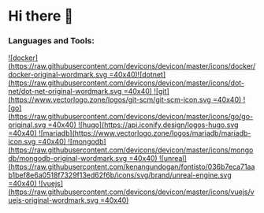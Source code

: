 # Hi there 👋

<!--
**omer-akbas/omer-akbas** is a ✨ _special_ ✨ repository because its `README.md` (this file) appears on your GitHub profile.

Here are some ideas to get you started:

- 🔭 I’m currently working on ...
- 🌱 I’m currently learning ...
- 👯 I’m looking to collaborate on ...
- 🤔 I’m looking for help with ...
- 💬 Ask me about ...
- 📫 How to reach me: ...
- 😄 Pronouns: ...
- ⚡ Fun fact: ...
-->



### Languages and Tools:

 [![docker](https://raw.githubusercontent.com/devicons/devicon/master/icons/docker/docker-original-wordmark.svg =40x40)](https://www.docker.com/)[![dotnet](https://raw.githubusercontent.com/devicons/devicon/master/icons/dot-net/dot-net-original-wordmark.svg =40x40) ](https://dotnet.microsoft.com/)[![git](https://www.vectorlogo.zone/logos/git-scm/git-scm-icon.svg =40x40) ](https://git-scm.com/)[![go](https://raw.githubusercontent.com/devicons/devicon/master/icons/go/go-original.svg =40x40) ](https://golang.org)[![hugo](https://api.iconify.design/logos-hugo.svg =40x40) ](https://gohugo.io/)[![mariadb](https://www.vectorlogo.zone/logos/mariadb/mariadb-icon.svg =40x40) ](https://mariadb.org/)[![mongodb](https://raw.githubusercontent.com/devicons/devicon/master/icons/mongodb/mongodb-original-wordmark.svg =40x40) ](https://www.mongodb.com/)[![unreal](https://raw.githubusercontent.com/kenangundogan/fontisto/036b7eca71aab1bef8e6a0518f7329f13ed62f6b/icons/svg/brand/unreal-engine.svg =40x40) ](https://unrealengine.com/)[![vuejs](https://raw.githubusercontent.com/devicons/devicon/master/icons/vuejs/vuejs-original-wordmark.svg =40x40)](https://vuejs.org/)